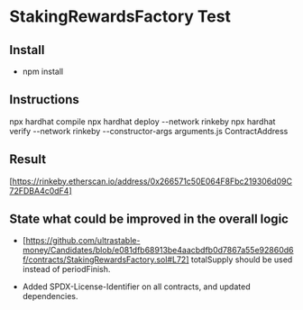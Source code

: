# StakingRewardsFactory Test

## Install

- npm install

## Instructions

npx hardhat compile
npx hardhat deploy --network rinkeby
npx hardhat verify --network rinkeby --constructor-args arguments.js ContractAddress 

## Result
[https://rinkeby.etherscan.io/address/0x266571c50E064F8Fbc219306d09C72FDBA4c0dF4]
## State what could be improved in the overall logic

- [https://github.com/ultrastable-money/Candidates/blob/e081dfb68913be4aacbdfb0d7867a55e92860d6f/contracts/StakingRewardsFactory.sol#L72] 
  totalSupply should be used instead of periodFinish.

- Added SPDX-License-Identifier on all contracts, and updated dependencies.